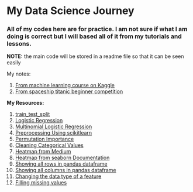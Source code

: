# My Data Science Journey

### All of my codes here are for practice. I am not sure if what I am doing is correct but I will based all of it from my tutorials and lessons. 

**NOTE:** the main code will be stored in a readme file so that it can be seen easily

My notes:
1. [From machine learning course on Kaggle](https://github.com/Dixboi/DataAnalysisJourney/blob/main/MachineLearningNotebookNotes.ipynb)
2. [From spaceship titanic beginner competition](https://github.com/Dixboi/DataAnalysisJourney/blob/main/spaceship-titanic-a-complete-guide.ipynb)

**My Resources:**
1. [train_test_split](https://machinelearningmastery.com/train-test-split-for-evaluating-machine-learning-algorithms/)
2. [Logistic Regression](https://www.upgrad.com/blog/logistic-regression-for-machine-learning/)
3. [Multinomial Logistic Regression](https://machinelearningmastery.com/multinomial-logistic-regression-with-python/)
4. [Preprocessing Using scikitlearn](https://scikit-learn.org/stable/modules/preprocessing.html)
5. [Permutation Importance](https://www.kaggle.com/code/dansbecker/permutation-importance)
6. [Cleaning Categorical Values](https://medium.com/analytics-vidhya/data-cleaning-with-python-categorical-variables-1a904761fa27)
7. [Heatmap from Medium](https://medium.com/analytics-vidhya/how-relevant-is-heatmap-in-your-machine-learning-model-6eb79a820f18)
8. [Heatmap from seaborn Documentation](https://seaborn.pydata.org/generated/seaborn.heatmap.html)
9. [Showing all rows in pandas dataframe](https://www.geeksforgeeks.org/how-to-display-all-rows-from-dataframe-using-pandas/)
10. [Showing all columns in pandas dataframe](https://www.geeksforgeeks.org/how-to-show-all-columns-of-a-pandas-dataframe/)
11. [Changing the data type of a feature](https://www.geeksforgeeks.org/change-the-data-type-of-a-column-or-a-pandas-series/)
12. [Filling missing values](https://www.geeksforgeeks.org/working-with-missing-data-in-pandas/)
